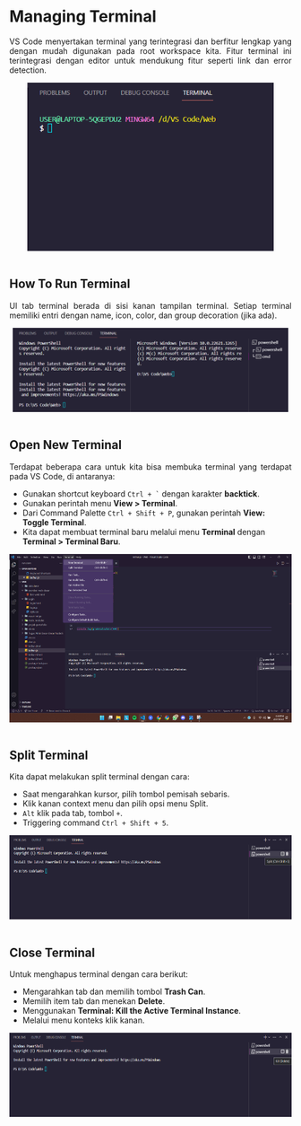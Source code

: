 # Managing Terminal
<p align="justify">
VS Code menyertakan terminal yang terintegrasi dan berfitur lengkap yang dengan mudah digunakan pada root workspace kita. Fitur terminal ini terintegrasi dengan editor untuk mendukung fitur seperti link dan error detection.<br>

<p align="center">
<img height="300rm" align="center" src="https://github.com/Ouroboros-Tech/modul-pembelajaran/blob/main/image/terminal.png"><br><br>
  
## How To Run Terminal 
<p align="justify">
Ul tab terminal berada di sisi kanan tampilan terminal. Setiap terminal memiliki entri dengan name, icon, color, dan group decoration (jika ada).<br>

<p align="center">
<img height="150rm" align="center" src="https://github.com/Ouroboros-Tech/modul-pembelajaran/blob/main/image/run-terminal.png"><br><br>
  
## Open New Terminal 
<p align="justify">
Terdapat beberapa cara untuk kita bisa membuka terminal yang terdapat pada VS Code, di antaranya:<br>

- Gunakan shortcut keyboard <code>Ctrl + `</code> dengan karakter <strong>backtick</strong>.
- Gunakan perintah menu <strong>View > Terminal</strong>.
- Dari Command Palette <code>Ctrl + Shift + P</code>, gunakan perintah <strong>View: Toggle Terminal</strong>.
- Kita dapat membuat terminal baru melalui menu <strong>Terminal</strong> dengan <strong>Terminal > Terminal Baru</strong>.
 
<p align="center">
<img height="300rm" align="center" src="https://github.com/Ouroboros-Tech/modul-pembelajaran/blob/main/image/open-terminal.png"><br><br>

## Split Terminal 
<p align="justify">
Kita dapat melakukan split terminal dengan cara:<br>

- Saat mengarahkan kursor, pilih tombol pemisah sebaris.
- Klik kanan context menu dan pilih opsi menu Split.
- <code>Alt</code> klik pada tab, tombol <code>+</code>.
- Triggering command <code>Ctrl + Shift + 5</code>.  

<p align="center">
<img height="150rm" align="center" src="https://github.com/Ouroboros-Tech/modul-pembelajaran/blob/main/image/split-terminal.png"><br><br>
  
## Close Terminal 
<p align="justify">
Untuk menghapus terminal dengan cara berikut:<br>

- Mengarahkan tab dan memilih tombol <strong>Trash Can</strong>.
- Memilih item tab dan menekan <strong>Delete</strong>.
- Menggunakan <strong>Terminal: Kill the Active Terminal Instance</strong>.
- Melalui menu konteks klik kanan.

<p align="center">
<img height="150rm" align="center" src="https://github.com/Ouroboros-Tech/modul-pembelajaran/blob/main/image/delete-terminal.png"><br><br>
